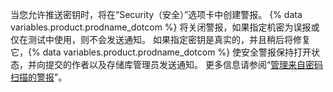 当您允许推送密钥时，将在“Security（安全）”选项卡中创建警报。 {% data variables.product.prodname_dotcom %} 将关闭警报，如果指定机密为误报或仅在测试中使用，则不会发送通知。 如果指定密钥是真实的，并且稍后将修复它，{% data variables.product.prodname_dotcom %} 使安全警报保持打开状态，并向提交的作者以及存储库管理员发送通知。 更多信息请参阅“[管理来自密码扫描的警报](/code-security/secret-scanning/managing-alerts-from-secret-scanning)”。
